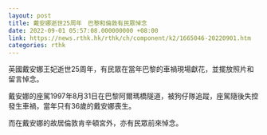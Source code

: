 ```yaml
---
layout: post
title: 戴安娜逝世25周年　巴黎和倫敦有民眾悼念
date: 2022-09-01 05:57:08.000000000 +08:00
link: https://news.rthk.hk/rthk/ch/component/k2/1665046-20220901.htm
categories: rthk
---
```


英國戴安娜王妃逝世25周年，有民眾在當年巴黎的車禍現場獻花，並擺放照片和留言悼念。

戴安娜的座駕1997年8月31日在巴黎阿爾瑪橋隧道，被狗仔隊追蹤，座駕隨後失控發生車禍，當年只有36歲的戴安娜喪生。

而在戴安娜的故居倫敦肯辛頓宮外，亦有民眾前來悼念。
